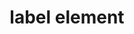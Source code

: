 ---
{
  "title": "label element",
  "description": "The HTML `<label>` element provides instructions for an associated form control.",
  "category": "html",
  "keywords": [
    "label element"
  ],
  "last_test_date": "2018-06-19",
  "test_results_url": "https://a11ysupport.io/tech/html/label_element",
  "test_url": "https://a11ysupport.io/tech/html/label_element",
  "notes": "Use the explicit label technique wherever possible and avoid depending on implicit labels.",
  "stats": {
    "dragon_win": {
      "ie": {
        "11.134": "a"
      },
      "firefox": {
        "63.0.1": "a"
      },
      "chrome": {
        "70.0-84": "a"
      }
    },
    "jaws": {
      "ie": {
        "11": "y"
      },
      "firefox": {
        "67": "y"
      },
      "chrome": {
        "92": "y"
      },
      "edge": {
        "92": "y"
      }
    },
    "narrator": {
      "edge": {
        "44": "y"
      }
    },
    "nvda": {
      "firefox": {
        "60": "y"
      },
      "chrome": {
        "92": "y"
      },
      "edge": {
        "92": "y"
      }
    },
    "orca": {
      "firefox": {
        "69": "y"
      }
    },
    "talkback": {
      "and_chr": {
        "67": "y"
      }
    },
    "vo_ios": {
      "ios_saf": {
        "12.3.1": "y"
      }
    },
    "vo_macos": {
      "safari": {
        "12.1.1": "y"
      },
      "chrome": {
        "75": "y"
      }
    },
    "vc_ios": {
      "ios_saf": {
        "13.0-13.6.1": "y"
      }
    },
    "va_and": {
      "and_chr": {
        "77-84": "n"
      }
    },
    "vc_macos": {
      "safari": {
        "13.0.2-13.1.2": "a"
      }
    },
    "wsr": {
      "edge": {
        "44": "y"
      },
      "chrome": {
        "77-84": "y"
      }
    }
  },
  "links": {
    "WHATWG HTML spec for the label element": "https://html.spec.whatwg.org/multipage/forms.html#the-label-element",
    "HTML Labelable Elements": "https://html.spec.whatwg.org/multipage/forms.html#category-label",
    "HTML AAM for the label element": "https://w3c.github.io/html-aam/#el-label"
  }
}
---